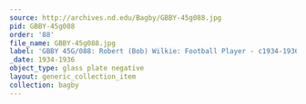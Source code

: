 ```yaml
---
source: http://archives.nd.edu/Bagby/GBBY-45g088.jpg
pid: GBBY-45g088
order: '88'
file_name: GBBY-45g088.jpg
label: 'GBBY 45G/088: Robert (Bob) Wilkie: Football Player - c1934-1936'
_date: 1934-1936
object_type: glass plate negative
layout: generic_collection_item
collection: bagby
---
```

